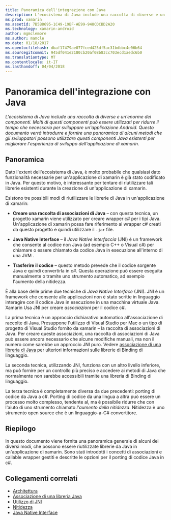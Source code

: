 ```yaml
---
title: Panoramica dell'integrazione con Java
description: L'ecosistema di Java include una raccolta di diverse e un'enorme dei componenti. Molti di questi componenti può essere utilizzati per ridurre il tempo che necessario per sviluppare un'applicazione Android. Questo documento verrà introdurre e fornire una panoramica di alcuni metodi che gli sviluppatori possono utilizzare questi componenti Java esistenti per migliorare l'esperienza di sviluppo dell'applicazione di xamarin.
ms.prod: xamarin
ms.assetid: 7B5B8695-1C49-19BF-AE99-948CDCBD2A20
ms.technology: xamarin-android
author: mgmclemore
ms.author: mamcle
ms.date: 01/18/2017
ms.openlocfilehash: dbaf17479ae077fced425df5ac31bdbbc4e06b64
ms.sourcegitcommit: 945df041e2180cb20af08b83cc703ecd1aedc6b0
ms.translationtype: MT
ms.contentlocale: it-IT
ms.lasthandoff: 04/04/2018
---
```

# <a name="java-integration-overview"></a>Panoramica dell'integrazione con Java

_L'ecosistema di Java include una raccolta di diverse e un'enorme dei componenti. Molti di questi componenti può essere utilizzati per ridurre il tempo che necessario per sviluppare un'applicazione Android. Questo documento verrà introdurre e fornire una panoramica di alcuni metodi che gli sviluppatori possono utilizzare questi componenti Java esistenti per migliorare l'esperienza di sviluppo dell'applicazione di xamarin._


## <a name="overview"></a>Panoramica

Dato l'extent dell'ecosistema di Java, è molto probabile che qualsiasi dato funzionalità necessarie per un'applicazione di xamarin è già stato codificato in Java. Per questo motivo, è interessante per tentare di riutilizzare tali librerie esistenti durante la creazione di un'applicazione di xamarin. 

Esistono tre possibili modi di riutilizzare le librerie di Java in un'applicazione di xamarin: 

-   **Creare una raccolta di associazioni di Java** &ndash; con questa tecnica, un progetto xamarin viene utilizzato per creare wrapper c# per i tipi Java. Un'applicazione di xamarin possa fare riferimento ai wrapper c# creati da questo progetto e quindi utilizzare il `.jar` file. 

-   **Java Native Interface** &ndash; il *Java Native* *interfaccia* (JNI) è un framework che consente al codice non Java (ad esempio C++ o Visual c#) per chiamare o essere chiamato da codice Java in esecuzione all'interno di una JVM . 

-   **Trasferire il codice** &ndash; questo metodo prevede che il codice sorgente Java e quindi convertirla in c#. Questa operazione può essere eseguita manualmente o tramite uno strumento automatico, ad esempio l'aumento della nitidezza. 

È alla base delle prime due tecniche di *Java Native Interface* (JNI). JNI è un framework che consente alle applicazioni non è stato scritte in linguaggio interagire con il codice Java in esecuzione in una macchina virtuale Java. Xamarin Usa JNI per creare *associazioni* per il codice c#. 

La prima tecnica è un approccio dichiarativo automatico all'associazione di raccolte di Java. Presuppone l'utilizzo di Visual Studio per Mac o un tipo di progetto di Visual Studio fornito da xamarin &ndash; la raccolta di associazioni di Java. Per creare queste associazioni, una raccolta di associazioni di Java può essere ancora necessario che alcune modifiche manuali, ma non il numero come sarebbe un approccio JNI puro. Vedere [associazione di una libreria di Java](~/android/platform/binding-java-library/index.md) per ulteriori informazioni sulle librerie di Binding di linguaggio. 

La seconda tecnica, utilizzando JNI, funziona con un altro livello inferiore, ma può fornire per un controllo più preciso e accedere ai metodi di Java che normalmente non sarebbe accessibili tramite una libreria di Binding di linguaggio. 

La terza tecnica è completamente diversa da due precedenti: porting di codice da Java a c#. Porting di codice da una lingua a altra può essere un processo molto complesso, tendente al, ma è possibile ridurre che con l'aiuto di uno strumento chiamato *l'aumento della nitidezza*. Nitidezza è uno strumento open source che è un linguaggio-a-C# convertitore. 



## <a name="summary"></a>Riepilogo

In questo documento viene fornita una panoramica generale di alcuni dei diversi modi, che possono essere riutilizzate librerie da Java in un'applicazione di xamarin. Sono stati introdotti i concetti di associazioni e callable wrapper gestiti e descritte le opzioni per il porting di codice Java in c#. 


## <a name="related-links"></a>Collegamenti correlati

- [Architettura](~/android/internals/architecture.md)
- [Associazione di una libreria Java](~/android/platform/binding-java-library/index.md)
- [Utilizzo di JNI](~/android/platform/java-integration/working-with-jni.md)
- [Nitidezza](https://github.com/slluis/sharpen)
- [Java Native Interface](http://docs.oracle.com/javase/7/docs/technotes~/jni/index.html)
